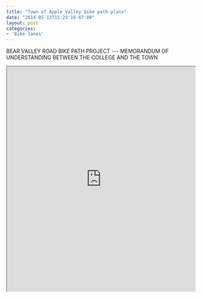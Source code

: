 ```yaml
---
title: "Town of Apple Valley bike path plans"
date: "2014-05-13T15:29:16-07:00"
layout: post
categories:
- 'Bike lanes'
---
```


BEAR VALLEY ROAD BIKE PATH PROJECT --- MEMORANDUM OF UNDERSTANDING BETWEEN THE COLLEGE AND THE TOWN

<iframe class="scribd_iframe_embed" data-aspect-ratio="0.7729220222793488" data-auto-height="false" height="600" id="doc_26051" loading="lazy" scrolling="no" src="https://www.scribd.com/embeds/344192489/content?start_page=1&view_mode=scroll&access_key=key-nEOcOZJGsPJi4WlgtpZJ&show_recommendations=true" width="100%"></iframe>